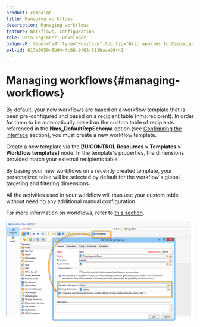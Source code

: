 ```yaml
---
product: campaign
title: Managing workflows
description: Managing workflows
feature: Workflows, Configuration
role: Data Engineer, Developer
badge-v8: label="v8" type="Positive" tooltip="Also applies to Campaign v8"
exl-id: 617b0050-6b04-4c68-9f63-511baae99f41
---
```

# Managing workflows{#managing-workflows}

 

By default, your new workflows are based on a workflow template that is been pre-configured and based on a recipient table (nms:recipient). In order for them to be automatically based on the custom table of recipients referenced in the **Nms_DefaultRcpSchema** option (see [Configuring the interface](../../configuration/using/configuring-the-interface.md) section), you must create a new workflow template.

Create a new template via the **[!UICONTROL Resources > Templates > Workflow templates]** node. In the template's properties, the dimensions provided match your external recipients table.

By basing your new workflows on a recently created template, your personalized table will be selected by default for the workflow's global targeting and filtering dimensions.

All the activities used in your workflow will thus use your custom table without needing any additional manual configuration.

For more information on workflows, refer to [this section](../../workflow/using/about-workflows.md).

![](assets/cfg_external_table_workflow.png)
